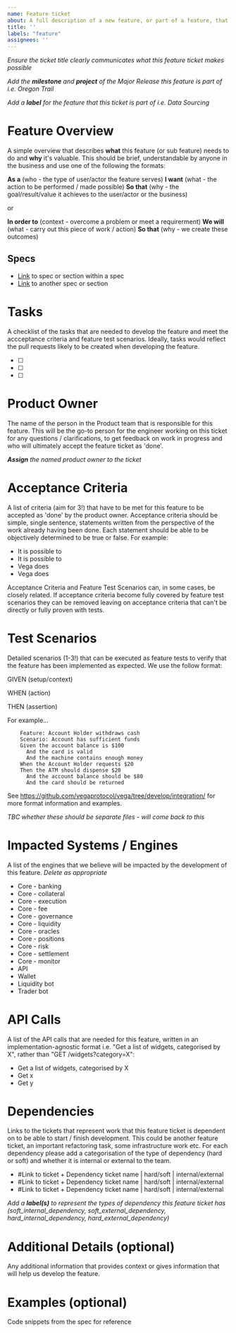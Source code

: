 ```yaml
---
name: Feature ticket
about: A full description of a new feature, or part of a feature, that we wish to develop
title: ''
labels: "feature"
assignees: ''
---
```


_Ensure the ticket title clearly communicates what this feature ticket makes possible_

_Add the **milestone** and **project** of the Major Release this feature is part of i.e. Oregon Trail_

_Add a **label** for the feature that this ticket is part of i.e. Data Sourcing_

# Feature Overview
A simple overview that describes **what** this feature (or sub feature) needs to do and **why** it's valuable. 
This should be brief, understandable by anyone in the business and use one of the following the formats: 

**As a** (who - the type of user/actor the feature serves)
**I want** (what - the action to be performed / made possible)
**So that** (why - the goal/result/value it achieves to the user/actor or the business)

or

**In order to** (context - overcome a problem or meet a requirerment)
**We will** (what - carry out this piece of work / action)
**So that** (why - we create these outcomes)

## Specs

- [Link](xyz) to spec or section within a spec
- [Link](xyz) to another spec or section

# Tasks
A checklist of the tasks that are needed to develop the feature and meet the accceptance criteria and feature test scenarios. Ideally, tasks would reflect the pull requests likely to be created when developing the feature. 

- [ ]
- [ ]
- [ ]

# Product Owner
The name of the person in the Product team that is responsible for this feature. This will be the go-to person for the engineer working on this ticket for any questions / clarifications, to get feedback on work in progress and who will ultimately accept the feature ticket as 'done'.

_**Assign** the named product owner to the ticket_

# Acceptance Criteria
A list of criteria (aim for 3!) that have to be met for this feature to be accepted as 'done' by the product owner. Acceptance criteria should be simple, single sentence, statements written from the perspective of the work already having been done. Each statement should be able to be objectively determined to be true or false. For example:

- It is possible to
- It is possible to
- Vega does
- Vega does

Acceptance Criteria and Feature Test Scenarios can, in some cases, be closely related. If acceptance criteria become fully covered by feature test scenarios they can be removed leaving on acceptance criteria that can't be directly or fully proven with tests.

# Test Scenarios
Detailed scenarios (1-3!) that can be executed as feature tests to verify that the feature has been implemented as expected. We use the follow format:

GIVEN (setup/context) 

WHEN (action) 

THEN (assertion) 

For example...

```gherkin
    Feature: Account Holder withdraws cash
    Scenario: Account has sufficient funds
    Given the account balance is $100
      And the card is valid
      And the machine contains enough money  
    When the Account Holder requests $20
    Then the ATM should dispense $20
      And the account balance should be $80
      And the card should be returned
```     

See https://github.com/vegaprotocol/vega/tree/develop/integration/ for more format information and examples.

_TBC whether these should be separate files  - will come back to this_

# Impacted Systems / Engines
A list of the engines that we believe will be impacted by the development of this feature. _Delete as appropriate_

- Core - banking
- Core - collateral
- Core - execution
- Core - fee
- Core - governance
- Core - liquidity
- Core - oracles
- Core - positions
- Core - risk
- Core - settlement
- Core - monitor
- API
- Wallet
- Liquidity bot
- Trader bot

# API Calls 
A list of the API calls that are needed for this feature, written in an implementation-agnostic format i.e. "Get a list of widgets, categorised by X", rather than "GET /widgets?category=X":

- Get a list of widgets, categorised by X
- Get x
- Get y

# Dependencies
Links to the tickets that represent work that this feature ticket is dependent on to be able to start / finish development. This could be another feature ticket, an important refactoring task, some infrastructure work etc. For each dependency please add a categorisation of the type of dependency (hard or soft) and whether it is internal or external to the team.

- #Link to ticket + Dependency ticket name | hard/soft | internal/external 
- #Link to ticket + Dependency ticket name | hard/soft | internal/external
- #Link to ticket + Dependency ticket name | hard/soft | internal/external 

_Add a **label(s)** to represent the types of dependency this feature ticket has (soft_internal_dependency, soft_external_dependency, hard_internal_dependency, hard_external_dependency)_

# Additional Details (optional)
Any additional information that provides context or gives information that will help us develop the feature. 

# Examples (optional)
Code snippets from the spec for reference
